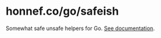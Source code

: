 # honnef.co/go/safeish

 Somewhat safe unsafe helpers for Go. [See documentation](https://godoc.org/honnef.co/go/safeish).
